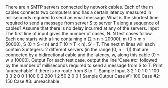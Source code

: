 There are n SMTP servers connected by network cables. Each of the m cables connects two computers and has a certain latency measured in milliseconds required to send an email message. What
is the shortest time required to send a message from server S to server T along a sequence of cables?
Assume that there is no delay incurred at any of the servers.
Input
The first line of input gives the number of cases, N. N test cases follow. Each one starts with a line
containing n (2 ≤ n ≤ 20000), m (0 ≤ m ≤ 50000), S (0 ≤ S < n) and T (0 ≤ T < n). S ̸= T. The
next m lines will each contain 3 integers: 2 different servers (in the range [0, n − 1]) that are connected
by a bidirectional cable and the latency, w, along this cable (0 ≤ w ≤ 10000).
Output
For each test case, output the line ‘Case #x:’ followed by the number of milliseconds required to send
a message from S to T. Print ‘unreachable’ if there is no route from S to T.
Sample Input
3
2 1 0 1
0 1 100
3 3 2 0
0 1 100
0 2 200
1 2 50
2 0 0 1
Sample Output
Case #1: 100
Case #2: 150
Case #3: unreachable
